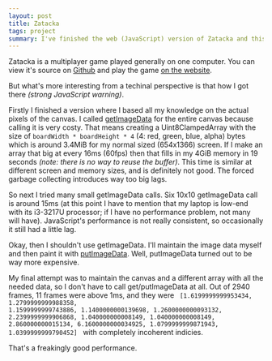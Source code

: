 ```yaml
---
layout: post
title: Zatacka
tags: project
summary: I've finished the web (JavaScript) version of Zatacka and this is the case study.
---
```


Zatacka is a multiplayer game played generally on one computer.
You can view it's source on [Github](https://github.com/trustedtomato/zatacka) and
play the game [on the website](https://trustedtomato.github.io/zatacka/).

But what's more interesting from a techinal perspective is that how I got there *(strong JavaScript warning)*.

Firstly I finished a version where I based all my knowledge on the actual pixels of the canvas.
I called [getImageData](https://developer.mozilla.org/en-US/docs/Web/API/CanvasRenderingContext2D/getImageData) for the entire canvas because calling it is very costy.
That means creating a Uint8ClampedArray with the size of
`boardWidth * boardHeight * 4` (4: red, green, blue, alpha) bytes which is around 3.4MiB for my normal sized (654x1366) screen.
If I make an array that big at every 16ms (60fps) then that fills in my 4GiB memory in 19 seconds *(note: there is no way to reuse the buffer)*.
This time is similar at different screen and memory sizes, and is definitely not good.
The forced garbage collecting introduces way too big lags.

So next I tried many small getImageData calls. Six 10x10 getImageData call is around 15ms (at this point I have to mention that my laptop is low-end with its i3-3217U processor; if I have no performance problem, not many will have).
JavaScript's performance is not really consistent, so occasionally it still had a little lag.

Okay, then I shouldn't use getImageData. I'll maintain the image data myself and
then paint it with [putImageData](https://developer.mozilla.org/en-US/docs/Web/API/CanvasRenderingContext2D/putImageData). Well, putImageData turned out to be way more expensive.

My final attempt was to maintain the canvas and a different array with all the needed data,
so I don't have to call get/putImageData at all.
Out of 2940 frames, 11 frames were above 1ms, and they were
<code class="block">
[​1.6199999999953434, 1.2799999999988358, 1.1599999999743886, 1.1400000000139698, 1.2600000000093132, 2.2399999999906868, 1.040000000008149, 1.040000000008149, 2.860000000015134, 6.1600000000034925, 1.0799999999871943, 1.0399999999790452]
</code>
with completely incoherent indicies.

That's a freakingly good performance.